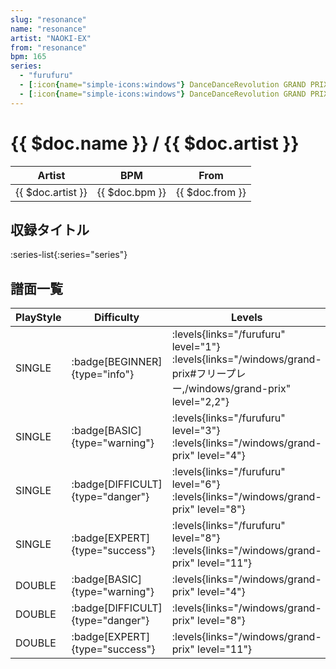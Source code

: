 ```yaml
---
slug: "resonance"
name: "resonance"
artist: "NAOKI-EX"
from: "resonance"
bpm: 165
series:
  - "furufuru"
  - [:icon{name="simple-icons:windows"} DanceDanceRevolution GRAND PRIX (フリープレー)](/windows/grand-prix#フリープレー)
  - [:icon{name="simple-icons:windows"} DanceDanceRevolution GRAND PRIX (グランプリプレー)](/windows/grand-prix)
---
```


# {{ $doc.name }} / {{ $doc.artist }}

|Artist|BPM|From|
|------|---|----|
|{{ $doc.artist }}|{{ $doc.bpm }}|{{ $doc.from }}|

## 収録タイトル

:series-list{:series="series"}

## 譜面一覧

|PlayStyle|Difficulty|Levels|Notes|Movie|
|---------|----------|------|-----|-----|
|SINGLE| :badge[BEGINNER]{type="info"}| :levels{links="/furufuru" level="1"}  :levels{links="/windows/grand-prix#フリープレー,/windows/grand-prix" level="2,2"}|79/0||
|SINGLE| :badge[BASIC]{type="warning"}| :levels{links="/furufuru" level="3"}  :levels{links="/windows/grand-prix" level="4"}|121/4||
|SINGLE| :badge[DIFFICULT]{type="danger"}| :levels{links="/furufuru" level="6"}  :levels{links="/windows/grand-prix" level="8"}|247/20||
|SINGLE| :badge[EXPERT]{type="success"}| :levels{links="/furufuru" level="8"}  :levels{links="/windows/grand-prix" level="11"}|340/20||
|DOUBLE| :badge[BASIC]{type="warning"}| :levels{links="/windows/grand-prix" level="4"}|128/5||
|DOUBLE| :badge[DIFFICULT]{type="danger"}| :levels{links="/windows/grand-prix" level="8"}|239/16||
|DOUBLE| :badge[EXPERT]{type="success"}| :levels{links="/windows/grand-prix" level="11"}|316/14||
